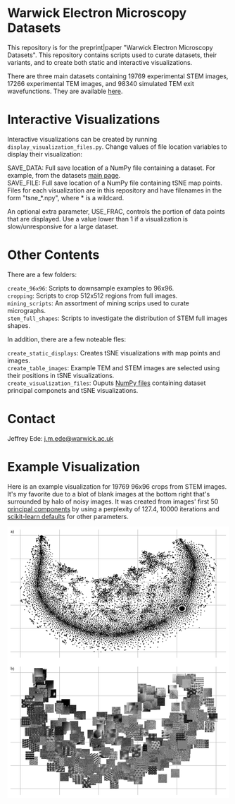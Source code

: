 # Warwick Electron Microscopy Datasets

This repository is for the preprint|paper "Warwick Electron Microscopy Datasets". This repository contains scripts used to curate datasets, their variants, and to create both static and interactive visualizations.

There are three main datasets containing 19769 experimental STEM images, 17266 experimental TEM images, and 98340 simulated TEM exit wavefunctions. They are available [here](https://warwick.ac.uk/fac/sci/physics/research/condensedmatt/microscopy/research/machinelearning/).

# Interactive Visualizations

Interactive visualizations can be created by running `display_visualization_files.py`. Change values of file location variables to display their visualization:

SAVE_DATA: Full save location of a NumPy file containing a dataset. For example, from the datasets [main page](https://warwick.ac.uk/fac/sci/physics/research/condensedmatt/microscopy/research/machinelearning/).  
SAVE_FILE: Full save location of a NumPy file containing tSNE map points. Files for each visualization are in this repository and have filenames in the form "tsne_*.npy", where * is a wildcard.  

An optional extra parameter, USE_FRAC, controls the portion of data points that are displayed. Use a value lower than 1 if a visualization is slow/unresponsive for a large dataset. 

# Other Contents

There are a few folders:

`create_96x96`: Scripts to downsample examples to 96x96.  
`cropping`: Scripts to crop 512x512 regions from full images.  
`mining_scripts`: An assortment of mining scrips used to curate micrographs.  
`stem_full_shapes`: Scripts to investigate the distribution of STEM full images shapes.

In addition, there are a few noteable fles:

`create_static_displays`: Creates tSNE visualizations with map points and images.  
`create_table_images`: Example TEM and STEM images are selected using their positions in tSNE visualizations.  
`create_visualization_files`: Ouputs [NumPy files](https://docs.scipy.org/doc/numpy/reference/generated/numpy.lib.format.html) containing dataset principal componets and tSNE visualizations.  

# Contact

Jeffrey Ede: j.m.ede@warwick.ac.uk

# Example Visualization

Here is an example visualization for 19769 96x96 crops from STEM images. It's my favorite due to a blot of blank images at the bottom right that's surrounded by halo of noisy images. It was created from images' first 50 [principal components](https://scikit-learn.org/stable/modules/generated/sklearn.decomposition.PCA.html) by using a perplexity of 127.4, 10000 iterations and [scikit-learn defaults](https://scikit-learn.org/stable/modules/generated/sklearn.manifold.TSNE.html) for other parameters.

<p align="center">
  <img src="stem_crops_96x96.png">
</p>
